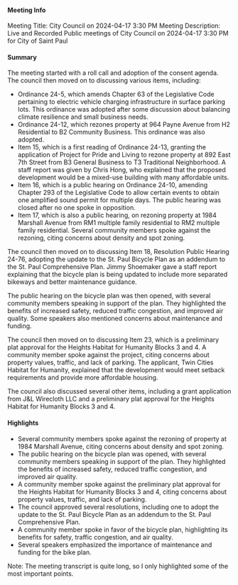 #### Meeting Info
Meeting Title: City Council on 2024-04-17 3:30 PM
Meeting Description: Live and Recorded Public meetings of City Council on 2024-04-17 3:30 PM for City of Saint Paul


#### Summary
The meeting started with a roll call and adoption of the consent agenda. The council then moved on to discussing various items, including:

* Ordinance 24-5, which amends Chapter 63 of the Legislative Code pertaining to electric vehicle charging infrastructure in surface parking lots. This ordinance was adopted after some discussion about balancing climate resilience and small business needs.
* Ordinance 24-12, which rezones property at 964 Payne Avenue from H2 Residential to B2 Community Business. This ordinance was also adopted.
* Item 15, which is a first reading of Ordinance 24-13, granting the application of Project for Pride and Living to rezone property at 892 East 7th Street from B3 General Business to T3 Traditional Neighborhood. A staff report was given by Chris Hong, who explained that the proposed development would be a mixed-use building with many affordable units.
* Item 16, which is a public hearing on Ordinance 24-10, amending Chapter 293 of the Legislative Code to allow certain events to obtain one amplified sound permit for multiple days. The public hearing was closed after no one spoke in opposition.
* Item 17, which is also a public hearing, on rezoning property at 1984 Marshall Avenue from RM1 multiple family residential to RM2 multiple family residential. Several community members spoke against the rezoning, citing concerns about density and spot zoning.

The council then moved on to discussing Item 18, Resolution Public Hearing 24-76, adopting the update to the St. Paul Bicycle Plan as an addendum to the St. Paul Comprehensive Plan. Jimmy Shoemaker gave a staff report explaining that the bicycle plan is being updated to include more separated bikeways and better maintenance guidance.

The public hearing on the bicycle plan was then opened, with several community members speaking in support of the plan. They highlighted the benefits of increased safety, reduced traffic congestion, and improved air quality. Some speakers also mentioned concerns about maintenance and funding.

The council then moved on to discussing Item 23, which is a preliminary plat approval for the Heights Habitat for Humanity Blocks 3 and 4. A community member spoke against the project, citing concerns about property values, traffic, and lack of parking. The applicant, Twin Cities Habitat for Humanity, explained that the development would meet setback requirements and provide more affordable housing.

The council also discussed several other items, including a grant application from J&L Wirecloth LLC and a preliminary plat approval for the Heights Habitat for Humanity Blocks 3 and 4.

#### Highlights
* Several community members spoke against the rezoning of property at 1984 Marshall Avenue, citing concerns about density and spot zoning.
* The public hearing on the bicycle plan was opened, with several community members speaking in support of the plan. They highlighted the benefits of increased safety, reduced traffic congestion, and improved air quality.
* A community member spoke against the preliminary plat approval for the Heights Habitat for Humanity Blocks 3 and 4, citing concerns about property values, traffic, and lack of parking.
* The council approved several resolutions, including one to adopt the update to the St. Paul Bicycle Plan as an addendum to the St. Paul Comprehensive Plan.
* A community member spoke in favor of the bicycle plan, highlighting its benefits for safety, traffic congestion, and air quality.
* Several speakers emphasized the importance of maintenance and funding for the bike plan.

Note: The meeting transcript is quite long, so I only highlighted some of the most important points.

